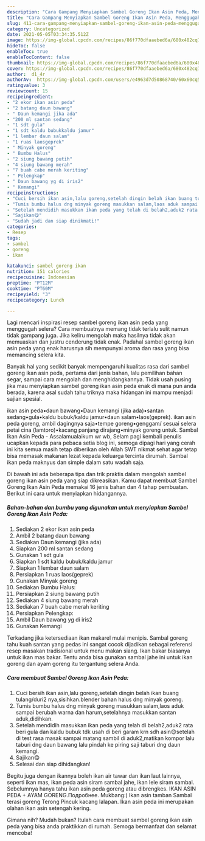 ```yaml
---
description: "Cara Gampang Menyiapkan Sambel Goreng Ikan Asin Peda, Menggugah Selera"
title: "Cara Gampang Menyiapkan Sambel Goreng Ikan Asin Peda, Menggugah Selera"
slug: 411-cara-gampang-menyiapkan-sambel-goreng-ikan-asin-peda-menggugah-selera
category: Uncategorized
date: 2021-05-05T03:34:35.512Z
image: https://img-global.cpcdn.com/recipes/86f770dfaaebed6a/680x482cq70/sambel-goreng-ikan-asin-peda-foto-resep-utama.jpg
hideToc: false
enableToc: true
enableTocContent: false
thumbnail: https://img-global.cpcdn.com/recipes/86f770dfaaebed6a/680x482cq70/sambel-goreng-ikan-asin-peda-foto-resep-utama.jpg
cover: https://img-global.cpcdn.com/recipes/86f770dfaaebed6a/680x482cq70/sambel-goreng-ikan-asin-peda-foto-resep-utama.jpg
author:  d1_4r
authorAv:  https://img-global.cpcdn.com/users/e4963d7d50868740/60x60cq50/avatar.jpg
ratingvalue: 3
reviewcount: 15
recipeingredient:
- "2 ekor ikan asin peda"
- "2 batang daun bawang"
- " Daun kemangi jika ada"
- "200 ml santan sedang"
- "1 sdt gula"
- "1 sdt kaldu bubukkaldu jamur"
- "1 lembar daun salam"
- "1 ruas laosgeprek"
- " Minyak goreng"
- " Bumbu Halus"
- "2 siung bawang putih"
- "4 siung bawang merah"
- "7 buah cabe merah keriting"
- " Pelengkap"
- " Daun bawang yg di iris2"
- " Kemangi"
recipeinstructions:
- "Cuci bersih ikan asin,lalu goreng,setelah dingin belah ikan buang tulang/duri2 nya,sisihkan.blender bahan halus dng minyak goreng."
- "Tumis bumbu halus dng minyak goreng masukkan salam,laos aduk sampai berubah warna dan harum,setelahnya masukkan santan aduk,didihkan."
- "Setelah mendidih masukkan ikan peda yang telah di belah2,aduk2 rata beri gula dan kaldu bubuk tdk usah di beri garam krn sdh asin😊setelah di test rasa masak sampai matang sambil di aduk2,matikan kompor lalu taburi dng daun bawang lalu pindah ke piring saji taburi dng daun kemangi."
- "Sajikan😋"
- "Sudah jadi dan siap dinikmati!"
categories:
- Resep
tags:
- sambel
- goreng
- ikan

katakunci: sambel goreng ikan 
nutrition: 151 calories
recipecuisine: Indonesian
preptime: "PT12M"
cooktime: "PT60M"
recipeyield: "3"
recipecategory: Lunch

---
```



Lagi mencari inspirasi resep sambel goreng ikan asin peda yang menggugah selera? Cara membuatnya memang tidak terlalu sulit namun tidak gampang juga. Jika keliru mengolah maka hasilnya tidak akan memuaskan dan justru cenderung tidak enak. Padahal sambel goreng ikan asin peda yang enak harusnya sih mempunyai aroma dan rasa yang bisa memancing selera kita.


Banyak hal yang sedikit banyak mempengaruhi kualitas rasa dari sambel goreng ikan asin peda, pertama dari jenis bahan, lalu pemilihan bahan segar, sampai cara mengolah dan menghidangkannya. Tidak usah pusing jika mau menyiapkan sambel goreng ikan asin peda enak di mana pun anda berada, karena asal sudah tahu triknya maka hidangan ini mampu menjadi sajian spesial.

ikan asin peda•daun bawang•Daun kemangi (jika ada)•santan sedang•gula•kaldu bubuk/kaldu jamur•daun salam•laos(geprek). ikan asin peda goreng, ambil dagingnya saja•tempe goreng•genggam/ sesuai selera petai cina (lamtoro)•kacang panjang dirajang•minyak goreng untuk. Sambal Ikan Asin Peda - Assalamualaikum wr wb, Selam pagi kembali penulis ucapkan kepada para pebaca setia blog ini, semoga dipagi hari yang cerah ini kita semua masih tetap diberikan oleh Allah SWT nikmat sehat agar tetap bisa memasak makanan lezat kepada keluarga tercinta dirumah. Sambal ikan peda maknyus dan simple dalam satu wadah saja.


Di bawah ini ada beberapa tips dan trik praktis dalam mengolah sambel goreng ikan asin peda yang siap dikreasikan. Kamu dapat membuat Sambel Goreng Ikan Asin Peda memakai 16 jenis bahan dan 4 tahap pembuatan. Berikut ini cara untuk menyiapkan hidangannya.

<!--inarticleads1-->

##### Bahan-bahan dan bumbu yang digunakan untuk menyiapkan Sambel Goreng Ikan Asin Peda:

1. Sediakan 2 ekor ikan asin peda
1. Ambil 2 batang daun bawang
1. Sediakan  Daun kemangi (jika ada)
1. Siapkan 200 ml santan sedang
1. Gunakan 1 sdt gula
1. Siapkan 1 sdt kaldu bubuk/kaldu jamur
1. Siapkan 1 lembar daun salam
1. Persiapkan 1 ruas laos(geprek)
1. Gunakan  Minyak goreng
1. Sediakan  Bumbu Halus:
1. Persiapkan 2 siung bawang putih
1. Sediakan 4 siung bawang merah
1. Sediakan 7 buah cabe merah keriting
1. Persiapkan  Pelengkap:
1. Ambil  Daun bawang yg di iris2
1. Gunakan  Kemangi


Terkadang jika ketersediaan ikan makarel mulai menipis. Sambal goreng tahu kuah santan yang pedas ini sangat cocok dijadikan sebagai referensi resep masakan tradisional untuk menu makan siang. Ikan bakar biasanya untuk ikan mas bakar. Tentu anda bisa gunakan sambal jahe ini untuk ikan goreng dan ayam goreng itu tergantung selera Anda. 

<!--inarticleads2-->

##### Cara membuat Sambel Goreng Ikan Asin Peda:

1. Cuci bersih ikan asin,lalu goreng,setelah dingin belah ikan buang tulang/duri2 nya,sisihkan.blender bahan halus dng minyak goreng.
1. Tumis bumbu halus dng minyak goreng masukkan salam,laos aduk sampai berubah warna dan harum,setelahnya masukkan santan aduk,didihkan.
1. Setelah mendidih masukkan ikan peda yang telah di belah2,aduk2 rata beri gula dan kaldu bubuk tdk usah di beri garam krn sdh asin😊setelah di test rasa masak sampai matang sambil di aduk2,matikan kompor lalu taburi dng daun bawang lalu pindah ke piring saji taburi dng daun kemangi.
1. Sajikan😋
1. Selesai dan siap dihidangkan!

Begitu juga dengan ikannya boleh ikan air tawar dan ikan laut lainnya, seperti ikan mas, ikan peda asin siram sambal jahe, ikan lele siram sambal. Sebelumnya hanya tahu ikan asin peda goreng atau dibrengkes. IKAN ASIN PEDA + AYAM GORENG.Подробнее. Mukbang:) Ikan asin tamban Sambal terasi goreng Terong Pincuk kacang lalapan. Ikan asin peda ini merupakan olahan ikan asin setengah kering. 

Gimana nih? Mudah bukan? Itulah cara membuat sambel goreng ikan asin peda yang bisa anda praktikkan di rumah. Semoga bermanfaat dan selamat mencoba!
